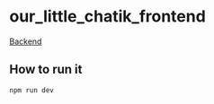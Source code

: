 # our_little_chatik_frontend

[Backend](https://github.com/vr009/our-little-chatik)

## How to run it
`npm run dev`
